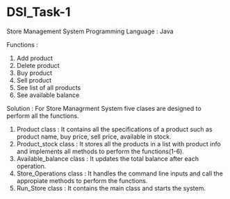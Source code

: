 # DSI_Task-1

Store Management System
Programming Language : Java

Functions :
1. Add product
2. Delete product
3. Buy product
4. Sell product
5. See list of all products
6. See available balance

Solution :
For Store Managrment System five clases are designed to perform all the functions.

1. Product class : It contains all the specifications of a product such as product name, buy price, sell price, available in stock.
2. Product_stock class : It stores all the products in a list with product info and implements all methods to perform the functions(1-6).
3. Available_balance class : It updates the total balance after each operation.
4. Store_Operations class : It handles the command line inputs and call the appropiate methods to perform the functions.
5. Run_Store class : It contains the main class and starts the system.